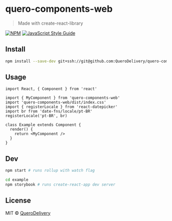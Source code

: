 # quero-components-web

> Made with create-react-library

[![NPM](https://img.shields.io/npm/v/quero-components-web.svg)](https://www.npmjs.com/package/quero-components-web) [![JavaScript Style Guide](https://img.shields.io/badge/code_style-standard-brightgreen.svg)](https://standardjs.com)

## Install

```bash
npm install --save-dev git+ssh://git@github.com:QueroDelivery/quero-components-web.git
```

## Usage

```tsx
import React, { Component } from 'react'

import { MyComponent } from 'quero-components-web'
import 'quero-components-web/dist/index.css'
import { registerLocale } from 'react-datepicker'
import br from 'date-fns/locale/pt-BR'
registerLocale('pt-BR', br)

class Example extends Component {
  render() {
    return <MyComponent />
  }
}
```

## Dev
```bash
npm start # runs rollup with watch flag
```
```bash
cd example
npm storybook # runs create-react-app dev server
```

## License

MIT © [QueroDelivery](https://github.com/QueroDelivery)
